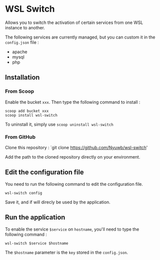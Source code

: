 # WSL Switch

Allows you to switch the activation of certain services from one WSL instance to another.

The following services are currently managed, but you can custom it in the `config.json` file :

- apache
- mysql
- php

## Installation

### From Scoop

Enable the bucket `xxx`.
Then type the following command to install :

```
scoop add bucket xxx
scoop install wsl-switch
```

To uninstall it, simply use `scoop uninstall wsl-switch`

### From GitHub

Clone this repository : `git clone https://github.com/Nyuwb/wsl-switch'

Add the path to the cloned repository directly on your environment.

## Edit the configuration file

You need to run the following command to edit the configuration file.

```
wsl-switch config
```

Save it, and if will direcly be used by the application.

## Run the application

To enable the service `$service` on `hostname`, you'll need to type the following command :

```
wsl-switch $service $hostname
```

The `$hostname` parameter is the `key` stored in the `config.json`.